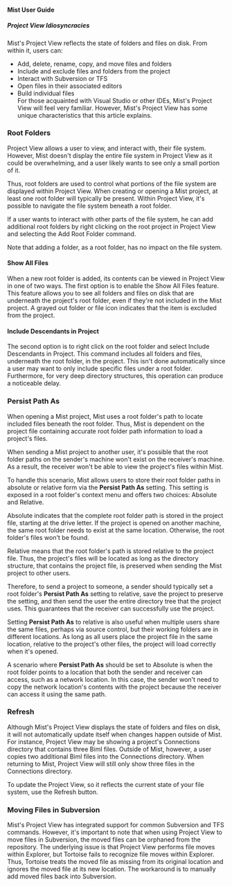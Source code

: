 #### Mist User Guide
##### Project View Idiosyncracies

Mist's Project View reflects the state of folders and files on disk. From within it, users can:
* Add, delete, rename, copy, and move files and folders
* Include and exclude files and folders from the project
* Interact with Subversion or TFS
* Open files in their associated editors
* Build individual files<br>
For those acquainted with Visual Studio or other IDEs, Mist's Project View will feel very familiar. However, Mist's Project View has some unique characteristics that this article explains.

### Root Folders
Project View allows a user to view, and interact with, their file system. However, Mist doesn't display the entire file system in Project View as it could be overwhelming, and a user likely wants to see only a small portion of it.

Thus, root folders are used to control what portions of the file system are displayed within Project View. When creating or opening a Mist project, at least one root folder will typically be present. Within Project View, it's possible to navigate the file system beneath a root folder.

If a user wants to interact with other parts of the file system, he can add additional root folders by right clicking on the root project in Project View and selecting the Add Root Folder command. 

Note that adding a folder, as a root folder, has no impact on the file system.

#### Show All Files
When a new root folder is added, its contents can be viewed in Project View in one of two ways. The first option is to enable the Show All Files feature. This feature allows you to see all folders and files on disk that are underneath the project's root folder, even if they're not included in the Mist project. A grayed out folder or file icon indicates that the item is excluded from the project.

#### Include Descendants in Project
The second option is to right click on the root folder and select Include Descendants in Project. This command includes all folders and files, underneath the root folder, in the project. This isn't done automatically since a user may want to only include specific files under a root folder. Furthermore, for very deep directory structures, this operation can produce a noticeable delay.

### Persist Path As
When opening a Mist project, Mist uses a root folder's path to locate included files beneath the root folder. Thus, Mist is dependent on the project file containing accurate root folder path information to load a project's files.

When sending a Mist project to another user, it's possible that the root folder paths on the sender's machine won't exist on the receiver's machine. As a result, the receiver won't be able to view the project's files within Mist.

To handle this scenario, Mist allows users to store their root folder paths in absolute or relative form via the **Persist Path As** setting. This setting is exposed in a root folder's context menu and offers two choices: Absolute and Relative.

Absolute indicates that the complete root folder path is stored in the project file, starting at the drive letter. If the project is opened on another machine, the same root folder needs to exist at the same location. Otherwise, the root folder's files won't be found. 

Relative means that the root folder's path is stored relative to the project file. Thus, the project's files will be located as long as the directory structure, that contains the project file, is preserved when sending the Mist project to other users.

Therefore, to send a project to someone, a sender should typically set a root folder's **Persist Path As** setting to relative, save the project to preserve the setting, and then send the user the entire directory tree that the project uses. This guarantees that the receiver can successfully use the project.

Setting **Persist Path As** to relative is also useful when multiple users share the same files, perhaps via source control, but their working folders are in different locations. As long as all users place the project file in the same location, relative to the project's other files, the project will load correctly when it's opened.

A scenario where **Persist Path As** should be set to Absolute is when the root folder points to a location that both the sender and receiver can access, such as a network location. In this case, the sender won't need to copy the network location's contents with the project because the receiver can access it using the same path.

### Refresh
Although Mist's Project View displays the state of folders and files on disk, it will not automatically update itself when changes happen outside of Mist. For instance, Project View may be showing a project's Connections directory that contains three Biml files. Outside of Mist, however, a user copies two additional Biml files into the Connections directory. When returning to Mist, Project View will still only show three files in the Connections directory.

To update the Project View, so it reflects the current state of your file system, use the Refresh button. 

### Moving Files in Subversion
Mist's Project View has integrated support for common Subversion and TFS commands. However, it's important to note that when using Project View to move files in Subversion, the moved files can be orphaned from the repository. The underlying issue is that Project View performs file moves within Explorer, but Tortoise fails to recognize file moves within Explorer. Thus, Tortoise treats the moved file as missing from its original location and ignores the moved file at its new location. The workaround is to manually add moved files back into Subversion.